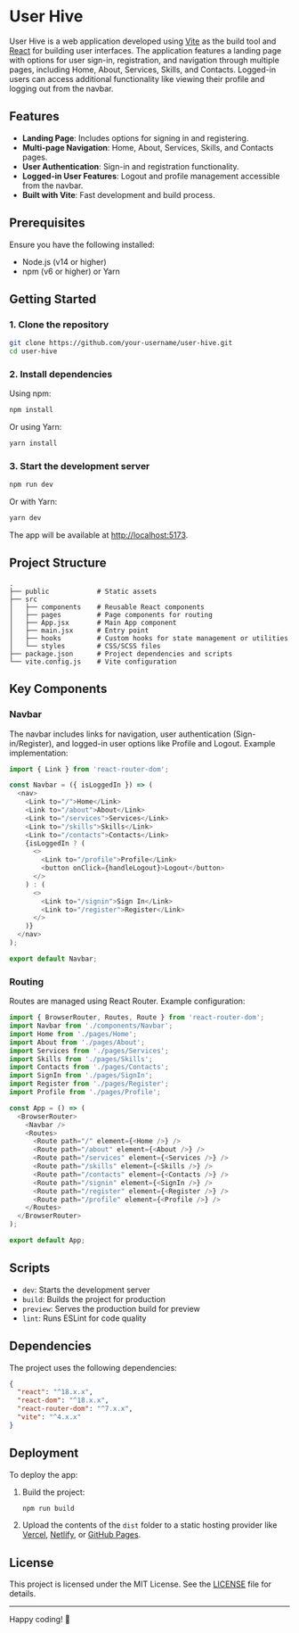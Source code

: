 # User Hive

User Hive is a web application developed using [Vite](https://vitejs.dev/) as the build tool and [React](https://reactjs.org/) for building user interfaces. The application features a landing page with options for user sign-in, registration, and navigation through multiple pages, including Home, About, Services, Skills, and Contacts. Logged-in users can access additional functionality like viewing their profile and logging out from the navbar.

## Features

- **Landing Page**: Includes options for signing in and registering.
- **Multi-page Navigation**: Home, About, Services, Skills, and Contacts pages.
- **User Authentication**: Sign-in and registration functionality.
- **Logged-in User Features**: Logout and profile management accessible from the navbar.
- **Built with Vite**: Fast development and build process.

## Prerequisites

Ensure you have the following installed:

- Node.js (v14 or higher)
- npm (v6 or higher) or Yarn

## Getting Started

### 1. Clone the repository

```bash
git clone https://github.com/your-username/user-hive.git
cd user-hive
```

### 2. Install dependencies

Using npm:

```bash
npm install
```

Or using Yarn:

```bash
yarn install
```

### 3. Start the development server

```bash
npm run dev
```

Or with Yarn:

```bash
yarn dev
```

The app will be available at [http://localhost:5173](http://localhost:5173).

## Project Structure

```
.
├── public            # Static assets
├── src
│   ├── components    # Reusable React components
│   ├── pages         # Page components for routing
│   ├── App.jsx       # Main App component
│   ├── main.jsx      # Entry point
│   ├── hooks         # Custom hooks for state management or utilities
│   └── styles        # CSS/SCSS files
├── package.json      # Project dependencies and scripts
└── vite.config.js    # Vite configuration
```

## Key Components

### Navbar

The navbar includes links for navigation, user authentication (Sign-in/Register), and logged-in user options like Profile and Logout. Example implementation:

```javascript
import { Link } from 'react-router-dom';

const Navbar = ({ isLoggedIn }) => (
  <nav>
    <Link to="/">Home</Link>
    <Link to="/about">About</Link>
    <Link to="/services">Services</Link>
    <Link to="/skills">Skills</Link>
    <Link to="/contacts">Contacts</Link>
    {isLoggedIn ? (
      <>
        <Link to="/profile">Profile</Link>
        <button onClick={handleLogout}>Logout</button>
      </>
    ) : (
      <>
        <Link to="/signin">Sign In</Link>
        <Link to="/register">Register</Link>
      </>
    )}
  </nav>
);

export default Navbar;
```

### Routing

Routes are managed using React Router. Example configuration:

```javascript
import { BrowserRouter, Routes, Route } from 'react-router-dom';
import Navbar from './components/Navbar';
import Home from './pages/Home';
import About from './pages/About';
import Services from './pages/Services';
import Skills from './pages/Skills';
import Contacts from './pages/Contacts';
import SignIn from './pages/SignIn';
import Register from './pages/Register';
import Profile from './pages/Profile';

const App = () => (
  <BrowserRouter>
    <Navbar />
    <Routes>
      <Route path="/" element={<Home />} />
      <Route path="/about" element={<About />} />
      <Route path="/services" element={<Services />} />
      <Route path="/skills" element={<Skills />} />
      <Route path="/contacts" element={<Contacts />} />
      <Route path="/signin" element={<SignIn />} />
      <Route path="/register" element={<Register />} />
      <Route path="/profile" element={<Profile />} />
    </Routes>
  </BrowserRouter>
);

export default App;
```

## Scripts

- `dev`: Starts the development server
- `build`: Builds the project for production
- `preview`: Serves the production build for preview
- `lint`: Runs ESLint for code quality

## Dependencies

The project uses the following dependencies:

```json
{
  "react": "^18.x.x",
  "react-dom": "^18.x.x",
  "react-router-dom": "^7.x.x",
  "vite": "^4.x.x"
}
```

## Deployment

To deploy the app:

1. Build the project:

   ```bash
   npm run build
   ```

2. Upload the contents of the `dist` folder to a static hosting provider like [Vercel](https://vercel.com/), [Netlify](https://www.netlify.com/), or [GitHub Pages](https://pages.github.com/).

## License

This project is licensed under the MIT License. See the [LICENSE](./LICENSE) file for details.

---

Happy coding! 🚀
